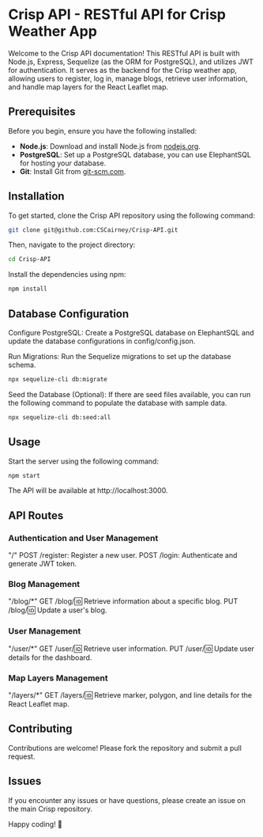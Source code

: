 # Crisp API - RESTful API for Crisp Weather App

Welcome to the Crisp API documentation! This RESTful API is built with Node.js, Express, Sequelize (as the ORM for PostgreSQL), and utilizes JWT for authentication. It serves as the backend for the Crisp weather app, allowing users to register, log in, manage blogs, retrieve user information, and handle map layers for the React Leaflet map.

## Prerequisites

Before you begin, ensure you have the following installed:

- **Node.js**: Download and install Node.js from [nodejs.org](https://nodejs.org/).
- **PostgreSQL**: Set up a PostgreSQL database, you can use ElephantSQL for hosting your database.
- **Git**: Install Git from [git-scm.com](https://git-scm.com/).

## Installation

To get started, clone the Crisp API repository using the following command:

```bash
git clone git@github.com:CSCairney/Crisp-API.git
```

Then, navigate to the project directory:

```bash
cd Crisp-API
```

Install the dependencies using npm:

```bash
npm install
```

## Database Configuration
Configure PostgreSQL: Create a PostgreSQL database on ElephantSQL and update the database configurations in config/config.json.

Run Migrations: Run the Sequelize migrations to set up the database schema.

```bash
npx sequelize-cli db:migrate
```

Seed the Database (Optional): If there are seed files available, you can run the following command to populate the database with sample data.

```bash
npx sequelize-cli db:seed:all
```

## Usage
Start the server using the following command:

```bash
npm start
```

The API will be available at http://localhost:3000.

## API Routes
### Authentication and User Management
"/"
POST /register: Register a new user.
POST /login: Authenticate and generate JWT token.

### Blog Management
"/blog/*"
GET /blog/:id: Retrieve information about a specific blog.
PUT /blog/:id: Update a user's blog.

### User Management
"/user/*"
GET /user/:id: Retrieve user information.
PUT /user/:id: Update user details for the dashboard.

### Map Layers Management
"/layers/*"
GET /layers/:id: Retrieve marker, polygon, and line details for the React Leaflet map.

## Contributing
Contributions are welcome! Please fork the repository and submit a pull request.

## Issues
If you encounter any issues or have questions, please create an issue on the main Crisp repository.

Happy coding! 🚀
